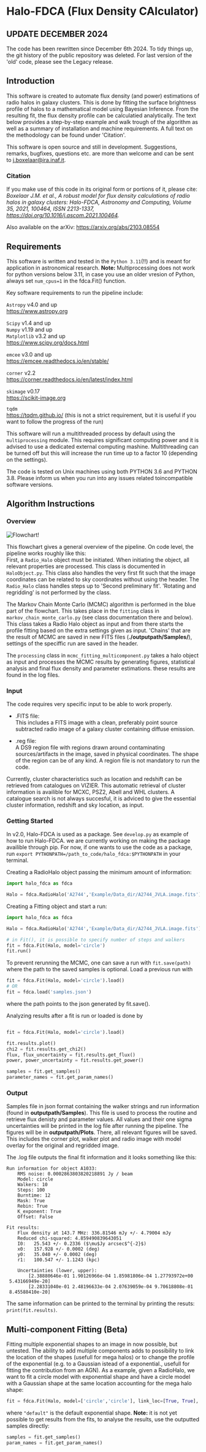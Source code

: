 # Halo-FDCA (Flux Density CAlculator)

## UPDATE DECEMBER 2024
The code has been rewritten since December 6th 2024. To tidy things up, the git history of the public repository was deleted. For last version of the 'old' code, please see the Legacy release.

## Introduction
This software is created to automate flux density (and power) estimations of radio halos in galaxy clusters. This is done by fitting the surface brightness profile of halos to a mathematical model using Bayesian Inference. From the resulting fit, the flux density profile can be calculatied analytically. The text below provides a step-by-step example and walk trough of the algorithm as well as a summary of installation and machine requirements. A full text on the methodology can be found under 'Citation'.

This software is open source and still in development. Suggestions, remarks, bugfixes, questions etc. are more than welcome and can be sent to j.boxelaar@ira.inaf.it.

### Citation
If you make use of this code in its original form or portions of it, please cite:<br>
_Boxelaar J.M. et al., A robust model for flux density calculations of radio halos in galaxy clusters: Halo-FDCA, Astronomy and Computing, Volume 35, 2021, 100464, ISSN 2213-1337, https://doi.org/10.1016/j.ascom.2021.100464._

Also available on the arXiv: https://arxiv.org/abs/2103.08554

## Requirements

This software is written and tested in the `Python 3.11`(!!) and is meant for application in astronomical research. **Note:** Multiprocessing does not work for python versions below 3.11, in case you use an older vresion of Python, always set `num_cpus=1` in the fdca.Fit() function. 

Key software requirements to run the pipeline include:

`Astropy` v4.0 and up<br>
https://www.astropy.org

`Scipy` v1.4 and up<br>
`Numpy` v1.19 and up<br>
`Matplotlib` v3.2 and up<br>
https://www.scipy.org/docs.html

`emcee` v3.0 and up<br>
https://emcee.readthedocs.io/en/stable/ 

`corner` v2.2 <br>
https://corner.readthedocs.io/en/latest/index.html 

`skimage` v0.17 <br>
https://scikit-image.org

`tqdm`<br>
https://tqdm.github.io/ (this is not a strict requirement, but it is useful if you want to follow the progress of the run)

This software will run a multithreaded process by default using the `multiprocessing` module. This requires significant computing power and it is advised to use a dedicated external computing mashine. Multithreading can be turned off but this will increase the run time up to a factor 10 (depending on the settings). 

The code is tested on Unix machines using both PYTHON 3.6 and PYTHON 3.8. Please inform us when you run into any issues related toincompatible software versions. 

## Algorithm Instructions
### Overview
![Flowchart!](flowchart-1.png "Flowchart")

This flowchart gives a general overview of the pipeline. On code level, the pipeline works roughly like this:<br>
First, a `Radio_Halo` object must be initiated. When initiating the object, all relevant properties are processed. This class is documented in `HaloObject.py`.
This class also handles the very first fit such that the image coordinates can be related to sky coordinates without using the header. The `Radio_Halo` class handles steps up to 'Second preliminary fit'. 'Rotating and regridding' is not performed by the class.

The Markov Chain Monte Carlo (MCMC) algorithm is performed in the blue part of the flowchart. This takes place in the `fitting` class in `markov_chain_monte_carlo.py` (see class documentation there and below). This class takes a Radio Halo object as input and from there starts the profile fitting based on the extra settings given as input. 'Chains' that are the result of MCMC are saved in new FITS files (**./outputpath/Samples/**), settings of the speciffic run are saved in the header. 

The `processing` class in `mcmc_fitting_multicomponent.py` takes a halo object as input and processes the MCMC results by generating figures, statistical analysis and final flux density and parameter estimations. these results are found in the log files.

### Input
The code requires very specific input to be able to work properly. 

- .FITS file:<br>
This includes a FITS image with a clean, preferably point source subtracted radio image of a galaxy cluster containing diffuse emission. 

- .reg file:<br>
A DS9 region file with regions drawn around contaminating sources/artifacts in the image, saved in physical coordinates. The shape of the region can be of any kind. A region file is not mandatory to run the code. 

Currently, cluster characteristics such as location and redshift can be retrieved from catalogues on VIZIER. This automatic retrieval of cluster information is availible for MCXC, PSZ2, Abell and WHL clusters. A catalogue search is not always succesful, it is adviced to give the essential cluster information, redshift and sky location, as input. 

### Getting Started
In v2.0, Halo-FDCA is used as a package. See `develop.py` as example of how to run Halo-FDCA. we are currently working on making the package availible through pip. For now, if one wants to use the code as a package, run `export PYTHONPATH=/path_to_code/halo_fdca:$PYTHONPATH` in your terminal. 

Creating a RadioHalo object passing the minimum amount of information:

```python
import halo_fdca as fdca

Halo = fdca.RadioHalo('A2744','Example/Data_dir/A2744_JVLA.image.fits')
```

Creating a Fitting object and start a run:
```python
import halo_fdca as fdca

Halo = fdca.RadioHalo('A2744','Example/Data_dir/A2744_JVLA.image.fits')

# in Fit(), it is possible to specify number of steps and walkers 
fit = fdca.Fit(Halo, model='circle')
fit.run()
```

To prevent rerunning the MCMC, one can save a run with `fit.save(path)` where the path to the saved samples is optional. Load a previous run with 

```python
fit = fdca.Fit(Halo, model='circle').load()
# OR
fit = fdca.load('samples.json')
```
where the path points to the json generated by fit.save().

Analyzing results after a fit is run or loaded is done by

```python

fit = fdca.Fit(Halo, model='circle').load() 

fit.results.plot()
chi2 = fit.results.get_chi2()
flux, flux_uncertainty = fit.results.get_flux()
power, power_uncertainty = fit.results.get_power()

samples = fit.get_samples()
parameter_names = fit.get_param_names()
```


### Output
Samples file in json format containing the walker strings and run information (found in **outputpath/Samples**). This file is used to process the routine and retrieve flux denisty and parameter values. All values and their one sigma uncertainties will be printed in the log file after running the pipeline. The figures will be in **outputpath/Plots**. There, all relevant figures will be saved. This includes the corner plot, walker plot and radio image with model overlay for the original and regridded image. 

The .log file outputs the final fit information and it looks something like this:
```
Run information for object A1033:
    RMS noise: 0.0002863803820218891 Jy / beam
    Model: circle
    Walkers: 10
    Steps: 100
    Burntime: 12
    Mask: True
    Rebin: True
    K_exponent: True
    Offset: False

Fit results:
    Flux density at 143.7 MHz: 336.81546 mJy +/- 4.79004 mJy
    Reduced chi-squared: 4.859490839643051
    I0:   25.543 +/- 0.2336 ($\mu$Jy arcsec$^{-2}$)
    x0:   157.928 +/- 0.0002 (deg)
    y0:   35.040 +/- 0.0002 (deg)
    r1:   100.547 +/- 1.1243 (kpc)
    
    Uncertainties (lower, upper):
        [2.38880646e-01 1.90126966e-04 1.85981806e-04 1.27793972e+00
 5.43166949e-20]
        [2.28331040e-01 2.48196633e-04 2.07639059e-04 9.70618808e-01
 8.45588410e-20]
```

The same information can be printed to the terminal by printing the resuts: `print(fit.results)`. 

## Multi-component Fitting (Beta)

Fitting multiple exponential shapes to an image in now possible, but untested. The ability to add multiple components adds to possibility to link the location of the shapes (usefull for mega halos) or to change the profile of the exponential (e.g. to a Gaussian istead of a exponential., usefull for fitting the contribution from an AGN). As a example, given a RadioHalo, we want to fit a circle model with exponential shape and have a circle model with a Gaussian shape at the same location accounting for the mega halo shape:

```python
fit = fdca.Fit(Halo, model=['circle','circle'], link_loc=[True, True], profiles=["default", "gaussian"])
```

where `"default"` is the default exponential shape. **Note:** it is not yet possible to get results from the fits, to analyse the results, use the outputted samples directly:

```python
samples = fit.get_samples()
param_names = fit.get_param_names()
```
